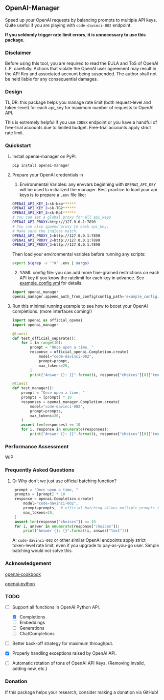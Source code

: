 ## OpenAI-Manager

Speed up your OpenAI requests by balancing prompts to multiple API keys. Quite useful if you are playing with `code-davinci-002` endpoint.

**If you seldomly trigger rate limit errors, it is unnecessary to use this package.**

### Disclaimer

Before using this tool, you are required to read the EULA and ToS of OpenAI L.P. carefully. Actions that violate the OpenAI user agreement may result in the API Key and associated account being suspended. The author shall not be held liable for any consequential damages.

### Design
TL;DR: this package helps you manage rate limit (both request-level and token-level) for each api_key for maximum number of requests to OpenAI API.

This is extremely helpful if you use `CODEX` endpoint or you have a handful of free-trial accounts due to limited budget. Free-trial accounts apply strict rate limit.

### Quickstart

1. Install openai-manager on PyPI.
   ```bash
   pip install openai-manager
   ```

2. Prepare your OpenAI credentials in 
   1. Environmental Varibles: any envvars beginning with `OPENAI_API_KEY` will be used to initialized the manager. Best practice to load your api keys is to prepare a `.env` file like: 
   
   ```bash
   OPENAI_API_KEY_1=sk-Nxo******
   OPENAI_API_KEY_2=sk-TG2******
   OPENAI_API_KEY_3=sk-Kpt******
   # You can set a global proxy for all api_keys
   OPENAI_API_PROXY=http://127.0.0.1:7890
   # You can also append proxy to each api_key. 
   # Make sure the indices match.
   OPENAI_API_PROXY_1=http://127.0.0.1:7890
   OPENAI_API_PROXY_2=http://127.0.0.1:7890
   OPENAI_API_PROXY_3=http://127.0.0.1:7890
   ```

   Then load your environmental varibles before running any scripts:
   ```bash
   export $(grep -v '^#' .env | xargs)
   ```

   2. YAML config file: you can add more fine-grained restrictions on each API key if you know the ratelimit for each key in advance. See [example_config.yml](/example_config.yml) for details.
   ```python
   import openai_manager
   openai_manager.append_auth_from_config(config_path='example_config.yml')
   ```

3. Run this minimal running example to see how to boost your OpenAI completions. (more interfaces coming!)

    ```python
    import openai as official_openai
    import openai_manager
    
    @timeit
    def test_official_separate():
        for i in range(10):
            prompt = "Once upon a time, "
            response = official_openai.Completion.create(
                model="code-davinci-002",
                prompt=prompt,
                max_tokens=20,
            )
            print("Answer {}: {}".format(i, response["choices"][0]["text"]))

    @timeit
    def test_manager():
        prompt = "Once upon a time, "
        prompts = [prompt] * 10
        responses = openai_manager.Completion.create(
            model="code-davinci-002",
            prompt=prompts,
            max_tokens=20,
        )
        assert len(responses) == 10
        for i, response in enumerate(responses):
            print("Answer {}: {}".format(i, response["choices"][0]["text"]))
    ```


### Performance Assessment

WIP


### Frequently Asked Questions

1. Q: Why don't we just use official batching function?

   ```python
    prompt = "Once upon a time, "
    prompts = [prompt] * 10
    response = openai.Completion.create(
        model="code-davinci-002",
        prompt=prompts,  # official batching allows multiple prompts in one request
        max_tokens=20,
    )
    assert len(response["choices"]) == 10
    for i, answer in enumerate(response["choices"]):
        print("Answer {}: {}".format(i, answer["text"]))
   ```
   
   A: `code-davinci-002` or other similar OpenAI endpoints apply strict token-level rate limit, even if you upgrade to pay-as-you-go user. Simple batching would not solve this.

### Acknowledgement

[openai-cookbook](https://github.com/openai/openai-cookbook)

[openai-python](https://github.com/openai/openai-python)

### TODO

- [ ] Support all functions in OpenAI Python API.
  - [x] Completions
  - [ ] Embeddings
  - [ ] Generations
  - [ ] ChatCompletions
- [ ] Better back-off strategy for maximum throughput.
- [x] Properly handling exceptions raised by OpenAI API.
- [ ] Automatic rotation of tons of OpenAI API Keys. (Removing invaild, adding new, etc.)


### Donation

If this package helps your research, consider making a donation via GitHub! 